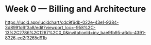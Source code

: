 # Week 0 — Billing and Architecture
https://lucid.app/lucidchart/cdc9f6db-022e-43e1-9384-3d8991d6f3a8/edit?viewport_loc=-958%2C-13%2C2786%2C1287%2C0_0&invitationId=inv_bae9fb95-a6dc-4391-8326-ed2f3265d91b
